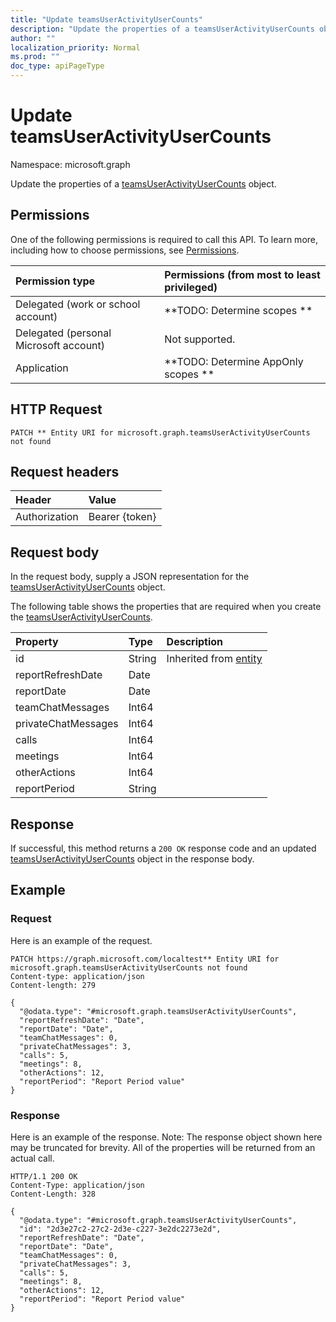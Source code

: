 ```yaml
---
title: "Update teamsUserActivityUserCounts"
description: "Update the properties of a teamsUserActivityUserCounts object."
author: ""
localization_priority: Normal
ms.prod: ""
doc_type: apiPageType
---
```


# Update teamsUserActivityUserCounts

Namespace: microsoft.graph

Update the properties of a [teamsUserActivityUserCounts](../resources/teamsuseractivityusercounts.md) object.

## Permissions
One of the following permissions is required to call this API. To learn more, including how to choose permissions, see [Permissions](/concepts/permissions-reference.md).

|Permission type|Permissions (from most to least privileged)|
|:---|:---|
|Delegated (work or school account)|**TODO: Determine scopes **|
|Delegated (personal Microsoft account)|Not supported.|
|Application|**TODO: Determine AppOnly scopes **|

## HTTP Request
<!-- {
  "blockType": "ignored"
}
-->
``` http
PATCH ** Entity URI for microsoft.graph.teamsUserActivityUserCounts not found
```

## Request headers
|Header|Value|
|:---|:---|
|Authorization|Bearer {token}|

## Request body
In the request body, supply a JSON representation for the [teamsUserActivityUserCounts](../resources/teamsuseractivityusercounts.md) object.

The following table shows the properties that are required when you create the [teamsUserActivityUserCounts](../resources/teamsuseractivityusercounts.md).

|Property|Type|Description|
|:---|:---|:---|
|id|String| Inherited from [entity](../resources/entity.md)|
|reportRefreshDate|Date||
|reportDate|Date||
|teamChatMessages|Int64||
|privateChatMessages|Int64||
|calls|Int64||
|meetings|Int64||
|otherActions|Int64||
|reportPeriod|String||



## Response
If successful, this method returns a `200 OK` response code and an updated [teamsUserActivityUserCounts](../resources/teamsuseractivityusercounts.md) object in the response body.

## Example

### Request
Here is an example of the request.
<!-- {
  "blockType": "request",
  "name": "update_teamsuseractivityusercounts"
}
-->
``` http
PATCH https://graph.microsoft.com/localtest** Entity URI for microsoft.graph.teamsUserActivityUserCounts not found
Content-type: application/json
Content-length: 279

{
  "@odata.type": "#microsoft.graph.teamsUserActivityUserCounts",
  "reportRefreshDate": "Date",
  "reportDate": "Date",
  "teamChatMessages": 0,
  "privateChatMessages": 3,
  "calls": 5,
  "meetings": 8,
  "otherActions": 12,
  "reportPeriod": "Report Period value"
}
```

### Response
Here is an example of the response. Note: The response object shown here may be truncated for brevity. All of the properties will be returned from an actual call.
<!-- {
  "blockType": "response",
  "truncated": true
}
-->
``` http
HTTP/1.1 200 OK
Content-Type: application/json
Content-Length: 328

{
  "@odata.type": "#microsoft.graph.teamsUserActivityUserCounts",
  "id": "2d3e27c2-27c2-2d3e-c227-3e2dc2273e2d",
  "reportRefreshDate": "Date",
  "reportDate": "Date",
  "teamChatMessages": 0,
  "privateChatMessages": 3,
  "calls": 5,
  "meetings": 8,
  "otherActions": 12,
  "reportPeriod": "Report Period value"
}
```

